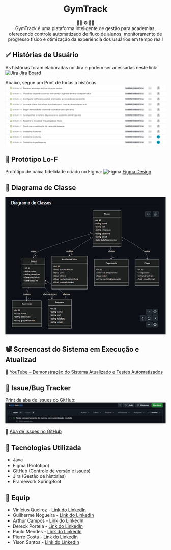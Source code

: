 <h1 align="center">GymTrack</h1>

<div align="center">
  <strong>🏋🏽 ⚙️ 🏃🏽</strong>
</div>
<div align="center">
  GymTrack é uma plataforma inteligente de gestão para academias, oferecendo controle automatizado de fluxo de alunos, monitoramento de progresso físico e otimização da experiência dos usuários em tempo real!
</div>

## ✅ Histórias de Usuário
As histórias foram elaboradas no Jira e podem ser acessadas neste link:
<img src="https://cdn-icons-png.flaticon.com/512/5968/5968875.png" alt="Jira" width="20"/> [Jira Board](https://coderfullstackvinicius.atlassian.net/jira/software/projects/SCRUM/boards/1/backlog?atlOrigin=eyJpIjoiYjI0Yzc5YWNmNTJiNGIzYjhlYjg2YzJjMGEyZDdlNjYiLCJwIjoiaiJ9)

Abaixo, segue um Print de todas a histórias:
![Histórias de Usuário](./images/print_historias_de_usuario.png)

## 🧪 Protótipo Lo-F
Protótipo de baixa fidelidade criado no Figma: 
<img src="https://upload.wikimedia.org/wikipedia/commons/3/33/Figma-logo.svg" alt="Figma" width="20"/> [Figma Design](https://www.figma.com/design/P3UNY8tWPJj7FW43XrU9ZE/Untitled?node-id=0-1&t=b3ow5hTyewWG7oIH-1)

## 🧠 Diagrama de Classe
![Diagrama de Classe](./images/diagrama_de_classes.jpg)

## 📽️ Screencast do Sistema em Execução e Atualizad
🔗 [YouTube – Demonstração do Sistema Atualizado e Testes Automatizados](https://www.youtube.com/watch?v=pdWdF295ZJI)

## 🐞 Issue/Bug Tracker
Print da aba de issues do GitHub:  
![Print das Issues](./images/print_issue_bug_tracker.png)

🔗 [Aba de Issues no GitHub](https://github.com/SViniQ/Project_GymTrack/issues)

## 🔧 Tecnologias Utilizada

- Java
- Figma (Protótipo)
- GitHub (Controle de versão e issues)
- Jira (Gestão de histórias)
- Framework SpringBoot

## 👥 Equip

- Vinícius Queiroz - [Link do LinkedIn](https://www.linkedin.com/in/viníciussilvaqueiroz/)
- Guilherme Nogueira - [Link do LinkedIn](https://www.linkedin.com/in/guilherme-wolf/)
- Arthur Campos - [Link do LinkedIn](https://www.linkedin.com/in/arthur-campos-a120472b7/)
- Dereck Portela - [Link do LinkedIn](https://www.linkedin.com/in/dereck-portela-36682675/)
- Paulo Mendes - [Link do LinkedIn](https://www.linkedin.com/in/paulo-mendes/)
- Pierre Costa - [Link do LinkedIn](https://www.linkedin.com/in/pierre-costa-b1b51314a/)
- Ylson Santos - [Link do LinkedIn](https://www.linkedin.com/in/ylson-santos/)
